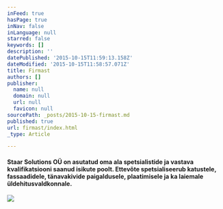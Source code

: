 ```yaml
---
inFeed: true
hasPage: true
inNav: false
inLanguage: null
starred: false
keywords: []
description: ''
datePublished: '2015-10-15T11:59:13.158Z'
dateModified: '2015-10-15T11:58:57.071Z'
title: Firmast
authors: []
publisher:
  name: null
  domain: null
  url: null
  favicon: null
sourcePath: _posts/2015-10-15-firmast.md
published: true
url: firmast/index.html
_type: Article

---
```

#### Staar Solutions OÜ on asutatud oma ala spetsialistide ja vastava kvalifikatsiooni saanud isikute poolt. Ettevõte spetsialiseerub katustele, fassaadidele, tänavakivide paigaldusele, plaatimisele ja ka laiemale üldehitusvaldkonnale.

![](https://the-grid-user-content.s3-us-west-2.amazonaws.com/7892c1c7-15b9-4873-b7cf-ecd1efa9f3ad.jpg)